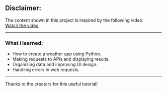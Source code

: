## Disclaimer:
The content shown in this project is inspired by the following video:  
[Watch the video](https://youtu.be/NCCYWIzN6hU)

---

### What I learned:
- How to create a weather app using Python.
- Making requests to APIs and displaying results.
- Organizing data and improving UI design.
- Handling errors in web requests.

---

Thanks to the creators for this useful tutorial!
